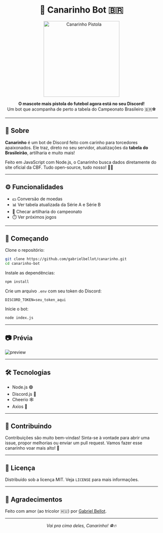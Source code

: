 <h1 align="center">
  🐤 Canarinho Bot 🇧🇷
</h1>

<p align="center">
  <img src="https://p2.trrsf.com/image/fget/cf/774/0/images.terra.com/2017/05/11/57f7bbf7b6e80.jpeg" alt="Canarinho Pistola" width="250"/>
</p>

<p align="center">
  <strong>O mascote mais pistola do futebol agora está no seu Discord!</strong><br>
  Um bot que acompanha de perto a tabela do Campeonato Brasileiro 🇧🇷⚽
</p>

---

## 📌 Sobre

**Canarinho** é um bot de Discord feito com carinho para torcedores apaixonados. Ele traz, direto no seu servidor, atualizações da **tabela do Brasileirão**, artilharia e muito mais!

Feito em JavaScript com Node.js, o Canarinho busca dados diretamente do site oficial da CBF. Tudo open-source, tudo nosso! 💚💛

---

## ⚙️ Funcionalidades

- 💵 Conversão de moedas
- 📊 Ver tabela atualizada da Série A e Série B  
- 🥅 Checar artilharia do campeonato  
- ⏱️ Ver próximos jogos  

---

## 🚀 Começando

Clone o repositório:

```bash
git clone https://github.com/gabrielbellot/canarinho.git
cd canarinho-bot
```

Instale as dependências:

```bash
npm install
```

Crie um arquivo `.env` com seu token do Discord:

```
DISCORD_TOKEN=seu_token_aqui
```

Inicie o bot:

```bash
node index.js
```

---

## 📷 Prévia

![preview]([https://cdn.discordapp.com/attachments/800886038036873258/1362832757230796920/image.png?ex=6803d469&is=680282e9&hm=7970d818ad95f61aaab4e24bead7da2fc5ba4e458c54e33335639f2294ea54d7&)

---

## 🛠 Tecnologias

- Node.js 🟢  
- Discord.js 💬  
- Cheerio 🕸  
- Axios 📡  

---

## 🤝 Contribuindo

Contribuições são muito bem-vindas! Sinta-se à vontade para abrir uma issue, propor melhorias ou enviar um pull request. Vamos fazer esse canarinho voar mais alto! 🛫

---

## 📄 Licença

Distribuído sob a licença MIT. Veja `LICENSE` para mais informações.

---

## 💛 Agradecimentos

Feito com amor (ao tricolor 🇭🇺) por [Gabriel Bellot](https://github.com/gabrielbellot).

---

<p align="center"><i>Vai pra cima deles, Canarinho! ⚽🔥</i></p>
